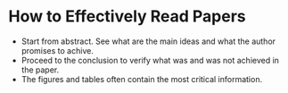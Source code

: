 # How to Effectively Read Papers

- Start from abstract. See what are the main ideas and what the author promises to achive.
- Proceed to the conclusion to verify what was and was not achieved in the paper.
- The figures and tables often contain the most critical information.